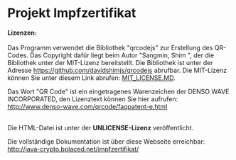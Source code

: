 # Projekt Impfzertifikat


<b>Lizenzen:</b><br><br>Das Programm verwendet die Bibliothek "qrcodejs" zur Erstellung des QR-Codes. Das Copyright dafür liegt beim Autor "Sangmin, Shim ", der die Bibliothek unter der MIT-Lizenz bereitstellt. Die Bibliothek ist unter der Adresse <a href="https://github.com/davidshimjs/qrcodejs" target="_blank">https://github.com/davidshimjs/qrcodejs</a> abrufbar. Die MIT-Lizenz können Sie unter diesem Link abrufen: [MIT_LICENSE.MD](MIT_LICENSE.MD).
<br>

Das Wort "QR Code" ist ein eingetragenes Warenzeichen der DENSO WAVE INCORPORATED, den Lizenztext können Sie hier aufrufen: <a href="http://www.denso-wave.com/qrcode/faqpatent-e.html" target="_blank">http://www.denso-wave.com/qrcode/faqpatent-e.html</a>
<br><br>

Die HTML-Datei ist unter der **UNLICENSE-Lizenz** veröffentlicht.

Die vollständige Dokumentation ist über diese Webseite erreichbar: 
http://java-crypto.bplaced.net/impfzertifikat/

